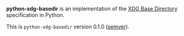 **python-xdg-basedir** is an implementation of the [XDG Base Directory](http://standards.freedesktop.org/basedir-spec/basedir-spec-latest.html) specification in Python.

This is `python-xdg-basedir` version 0.1.0 ([semver](http://semver.org/)).
